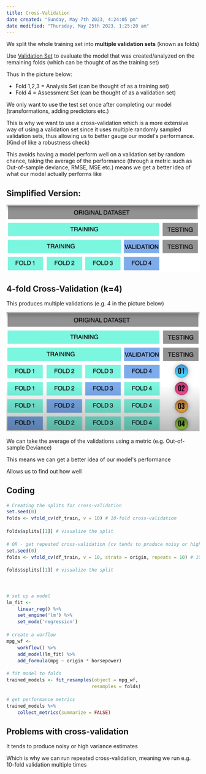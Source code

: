 ```yaml
---
title: Cross-Validation
date created: "Sunday, May 7th 2023, 4:24:05 pm"
date modified: "Thursday, May 25th 2023, 1:25:20 am"
---
```


We split the whole training set into **multiple validation sets** (known as folds)

Use [Validation Set](Validation%20Set.md) to evaluate the model that was created/analyzed on the remaining folds (which can be thought of as the training set)

Thus in the picture below: 

* Fold 1,2,3 = Analysis Set (can be thought of as a training set)
* Fold 4 = Assessment Set (can be thought of as a validation set)

We only want to use the test set once after completing our model (transformations, adding predictors etc.)

This is why we want to use a cross-validation which is a more extensive way of using a validation set since it uses multiple randomly sampled validation sets, thus allowing us to better gauge our model's performance. (Kind of like a robustness check)

This avoids having a model perform well on a validation set by random chance, taking the average of the performance (through a metric such as Out-of-sample deviance, RMSE, MSE etc.) means we get a better idea of what our model actually performs like

## Simplified Version:

![Screenshot 2023-05-07 at 4.24.49 PM.png](Image%20Bank/Screenshot%202023-05-07%20at%204.24.49%20PM.png)

## 4-fold Cross-Validation (k=4)

This produces multiple validations (e.g. 4 in the picture below)

![Screenshot 2023-05-07 at 4.26.50 PM.png](Image%20Bank/Screenshot%202023-05-07%20at%204.26.50%20PM.png)

We can take the average of the validations using a metric (e.g. Out-of-sample Deviance)

This means we can get a better idea of our model's performance

Allows us to find out how well 

## Coding

````r
# Creating the splits for cross-validation
set.seed(0)
folds <- vfold_cv(df_train, v = 10) # 10-fold cross-validation

folds$splits[[1]] # visualize the split

# OR - get repeated cross-validation (cv tends to produce noisy or high variance estimates)
set.seed(0)
folds <- vfold_cv(df_train, v = 10, strata = origin, repeats = 10) # 10-fold cross-validation

folds$splits[[1]] # visualize the split



# set up a model
lm_fit <-
	linear_reg() %>%
	set_engine('lm') %>%
	set_mode('regression')

# create a worflow
mpg_wf <-
	workflow() %>%
	add_model(lm_fit) %>%
	add_formula(mpg ~ origin * horsepower)

# fit model to folds
trained_models <- fit_resamples(object = mpg_wf,
							   resamples = folds)

# get performance metrics
trained_models %>%
	collect_metrics(summarize = FALSE)

````

## Problems with cross-validation

It tends to produce noisy or high variance estimates

Which is why we can run repeated cross-validation, meaning we run e.g. 10-fold validation multiple times
